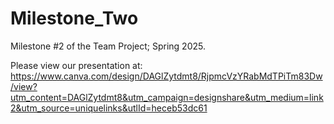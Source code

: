 # Milestone_Two

Milestone #2 of the Team Project; Spring 2025. 

Please view our presentation at: https://www.canva.com/design/DAGlZytdmt8/RjpmcVzYRabMdTPiTm83Dw/view?utm_content=DAGlZytdmt8&utm_campaign=designshare&utm_medium=link2&utm_source=uniquelinks&utlId=heceb53dc61

